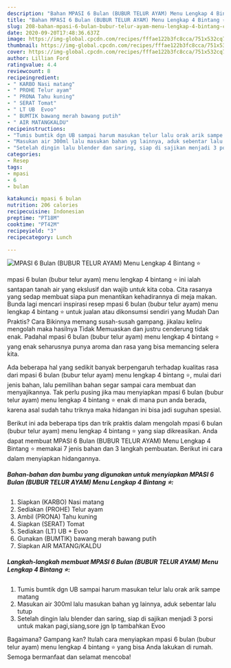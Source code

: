 ```yaml
---
description: "Bahan MPASI 6 Bulan (BUBUR TELUR AYAM) Menu Lengkap 4 Bintang ⭐ | Cara Masak MPASI 6 Bulan (BUBUR TELUR AYAM) Menu Lengkap 4 Bintang ⭐ Yang Bisa Manjain Lidah"
title: "Bahan MPASI 6 Bulan (BUBUR TELUR AYAM) Menu Lengkap 4 Bintang ⭐ | Cara Masak MPASI 6 Bulan (BUBUR TELUR AYAM) Menu Lengkap 4 Bintang ⭐ Yang Bisa Manjain Lidah"
slug: 208-bahan-mpasi-6-bulan-bubur-telur-ayam-menu-lengkap-4-bintang-cara-masak-mpasi-6-bulan-bubur-telur-ayam-menu-lengkap-4-bintang-yang-bisa-manjain-lidah
date: 2020-09-20T17:48:36.637Z
image: https://img-global.cpcdn.com/recipes/fffae122b3fc8cca/751x532cq70/mpasi-6-bulan-bubur-telur-ayam-menu-lengkap-4-bintang-⭐-foto-resep-utama.jpg
thumbnail: https://img-global.cpcdn.com/recipes/fffae122b3fc8cca/751x532cq70/mpasi-6-bulan-bubur-telur-ayam-menu-lengkap-4-bintang-⭐-foto-resep-utama.jpg
cover: https://img-global.cpcdn.com/recipes/fffae122b3fc8cca/751x532cq70/mpasi-6-bulan-bubur-telur-ayam-menu-lengkap-4-bintang-⭐-foto-resep-utama.jpg
author: Lillian Ford
ratingvalue: 4.4
reviewcount: 8
recipeingredient:
- " KARBO Nasi matang"
- " PROHE Telur ayam"
- " PRONA Tahu kuning"
- " SERAT Tomat"
- " LT UB  Evoo"
- " BUMTIK bawang merah bawang putih"
- " AIR MATANGKALDU"
recipeinstructions:
- "Tumis bumtik dgn UB sampai harum masukan telur lalu orak arik sampe matang"
- "Masukan air 300ml lalu masukan bahan yg lainnya, aduk sebentar lalu tutup"
- "Setelah dingin lalu blender dan saring, siap di sajikan menjadi 3 porsi untuk makan pagi,siang,sore jgn lp tambahkan Evoo"
categories:
- Resep
tags:
- mpasi
- 6
- bulan

katakunci: mpasi 6 bulan 
nutrition: 206 calories
recipecuisine: Indonesian
preptime: "PT18M"
cooktime: "PT42M"
recipeyield: "3"
recipecategory: Lunch

---
```



![MPASI 6 Bulan (BUBUR TELUR AYAM) Menu Lengkap 4 Bintang ⭐](https://img-global.cpcdn.com/recipes/fffae122b3fc8cca/751x532cq70/mpasi-6-bulan-bubur-telur-ayam-menu-lengkap-4-bintang-⭐-foto-resep-utama.jpg)


mpasi 6 bulan (bubur telur ayam) menu lengkap 4 bintang ⭐ ini ialah santapan tanah air yang ekslusif dan wajib untuk kita coba. Cita rasanya yang sedap membuat siapa pun menantikan kehadirannya di meja makan.
Bunda lagi mencari inspirasi resep mpasi 6 bulan (bubur telur ayam) menu lengkap 4 bintang ⭐ untuk jualan atau dikonsumsi sendiri yang Mudah Dan Praktis? Cara Bikinnya memang susah-susah gampang. jikalau keliru mengolah maka hasilnya Tidak Memuaskan dan justru cenderung tidak enak. Padahal mpasi 6 bulan (bubur telur ayam) menu lengkap 4 bintang ⭐ yang enak seharusnya punya aroma dan rasa yang bisa memancing selera kita.



Ada beberapa hal yang sedikit banyak berpengaruh terhadap kualitas rasa dari mpasi 6 bulan (bubur telur ayam) menu lengkap 4 bintang ⭐, mulai dari jenis bahan, lalu pemilihan bahan segar sampai cara membuat dan menyajikannya. Tak perlu pusing jika mau menyiapkan mpasi 6 bulan (bubur telur ayam) menu lengkap 4 bintang ⭐ enak di mana pun anda berada, karena asal sudah tahu triknya maka hidangan ini bisa jadi suguhan spesial.


Berikut ini ada beberapa tips dan trik praktis dalam mengolah mpasi 6 bulan (bubur telur ayam) menu lengkap 4 bintang ⭐ yang siap dikreasikan. Anda dapat membuat MPASI 6 Bulan (BUBUR TELUR AYAM) Menu Lengkap 4 Bintang ⭐ memakai 7 jenis bahan dan 3 langkah pembuatan. Berikut ini cara dalam menyiapkan hidangannya.

<!--inarticleads1-->

##### Bahan-bahan dan bumbu yang digunakan untuk menyiapkan MPASI 6 Bulan (BUBUR TELUR AYAM) Menu Lengkap 4 Bintang ⭐:

1. Siapkan  (KARBO) Nasi matang
1. Sediakan  (PROHE) Telur ayam
1. Ambil  (PRONA) Tahu kuning
1. Siapkan  (SERAT) Tomat
1. Sediakan  (LT) UB + Evoo
1. Gunakan  (BUMTIK) bawang merah bawang putih
1. Siapkan  AIR MATANG/KALDU




<!--inarticleads2-->

##### Langkah-langkah membuat MPASI 6 Bulan (BUBUR TELUR AYAM) Menu Lengkap 4 Bintang ⭐:

1. Tumis bumtik dgn UB sampai harum masukan telur lalu orak arik sampe matang
1. Masukan air 300ml lalu masukan bahan yg lainnya, aduk sebentar lalu tutup
1. Setelah dingin lalu blender dan saring, siap di sajikan menjadi 3 porsi untuk makan pagi,siang,sore jgn lp tambahkan Evoo




Bagaimana? Gampang kan? Itulah cara menyiapkan mpasi 6 bulan (bubur telur ayam) menu lengkap 4 bintang ⭐ yang bisa Anda lakukan di rumah. Semoga bermanfaat dan selamat mencoba!
